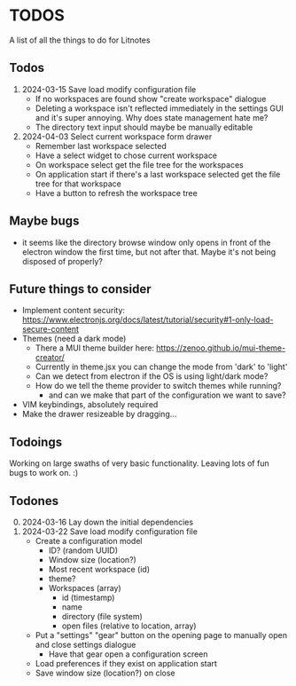 # TODOS

A list of all the things to do for Litnotes

## Todos

1) 2024-03-15 Save load modify configuration file
    - If no workspaces are found show "create workspace" dialogue
    - Deleting a workspace isn't reflected immediately in the settings GUI and it's super annoying. Why does state management hate me?
    - The directory text input should maybe be manually editable
2) 2024-04-03 Select current workspace form drawer
    - Remember last workspace selected
    - Have a select widget to chose current workspace
    - On workspace select get the file tree for the workspaces
    - On application start if there's a last workspace selected get the file tree for that workspace
    - Have a button to refresh the workspace tree

## Maybe bugs

- it seems like the directory browse window only opens in front of the electron window the first time, but not after that. Maybe it's not being disposed of properly?

## Future things to consider

- Implement content security: https://www.electronjs.org/docs/latest/tutorial/security#1-only-load-secure-content
- Themes (need a dark mode)
    - There a MUI theme builder here: https://zenoo.github.io/mui-theme-creator/
    - Currently in theme.jsx you can change the mode from 'dark' to 'light'
    - Can we detect from electron if the OS is using light/dark mode?
    - How do we tell the theme provider to switch themes while running?
        - and can we make that part of the configuration we want to save?
- VIM keybindings, absolutely required
- Make the drawer resizeable by dragging...

## Todoings

Working on large swaths of very basic functionality. Leaving lots of fun bugs to work on. :)

## Todones

0) 2024-03-16 Lay down the initial dependencies
1) 2024-03-22 Save load modify configuration file
    - Create a configuration model
        - ID? (random UUID)
        - Window size (location?)
        - Most recent workspace (id)
        - theme?
        - Workspaces (array)
            - id (timestamp)
            - name
            - directory (file system)
            - open files (relative to location, array)
    - Put a "settings" "gear" button on the opening page to manually open and close settings dialogue
        - Have that gear open a configuration screen
    - Load preferences if they exist on application start
    - Save window size (location?) on close
